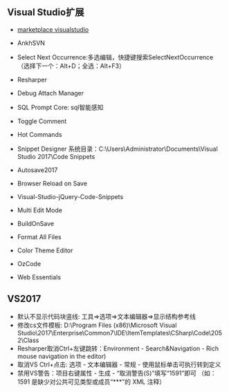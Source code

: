 ## Visual Studio扩展

- [marketplace visualstudio](https://marketplace.visualstudio.com/)

- AnkhSVN
- Select Next Occurrence:多选编辑，快捷键搜索SelectNextOccurrence（选择下一个：Alt+D；全选：Alt+F3）
- Resharper
- Debug Attach Manager
- SQL Prompt Core: sql智能感知
- Toggle Comment
- Hot Commands
- Snippet Designer  系统目录：C:\Users\Administrator\Documents\Visual Studio 2017\Code Snippets
- Autosave2017
- Browser Reload on Save


- Visual-Studio-jQuery-Code-Snippets

- Multi Edit Mode
- BuildOnSave
- Format All Files
- Color Theme Editor
- OzCode
- Web Essentials


## VS2017

- 默认不显示代码块竖线: 工具=>选项=>文本编辑器=>显示结构参考线
- 修改cs文件模板: D:\Program Files (x86)\Microsoft Visual Studio\2017\Enterprise\Common7\IDE\ItemTemplates\CSharp\Code\2052\Class
- Resharper取消Ctrl+左键跳转：Environment - Search&Navigation - Rich mouse navigation in the editor)
- 取消VS Ctrl+点击: 选项 - 文本编辑器 - 常规 - 使用鼠标单击可执行转到定义
- 禁用VS警告：项目右键属性 - 生成 - “取消警告(S)”填写“1591”即可  （如：1591 是缺少对公共可见类型或成员“***”的 XML 注释）